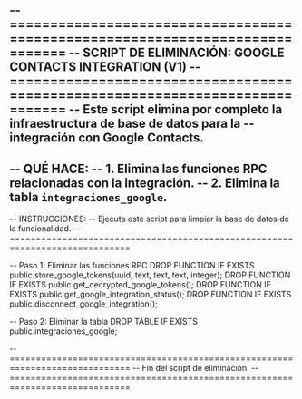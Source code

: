 -- =============================================================================
-- SCRIPT DE ELIMINACIÓN: GOOGLE CONTACTS INTEGRATION (V1)
-- =============================================================================
-- Este script elimina por completo la infraestructura de base de datos para la
-- integración con Google Contacts.
--
-- QUÉ HACE:
-- 1. Elimina las funciones RPC relacionadas con la integración.
-- 2. Elimina la tabla `integraciones_google`.
--
-- INSTRUCCIONES:
-- Ejecuta este script para limpiar la base de datos de la funcionalidad.
-- =============================================================================

-- Paso 1: Eliminar las funciones RPC
DROP FUNCTION IF EXISTS public.store_google_tokens(uuid, text, text, text, integer);
DROP FUNCTION IF EXISTS public.get_decrypted_google_tokens();
DROP FUNCTION IF EXISTS public.get_google_integration_status();
DROP FUNCTION IF EXISTS public.disconnect_google_integration();

-- Paso 2: Eliminar la tabla
DROP TABLE IF EXISTS public.integraciones_google;

-- =============================================================================
-- Fin del script de eliminación.
-- =============================================================================
